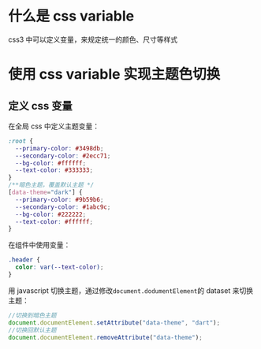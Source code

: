 # 什么是 css variable

css3 中可以定义变量，来规定统一的颜色、尺寸等样式

# 使用 css variable 实现主题色切换

## 定义 css 变量

在全局 css 中定义主题变量：

```css
:root {
  --primary-color: #3498db;
  --secondary-color: #2ecc71;
  --bg-color: #ffffff;
  --text-color: #333333;
}
/**暗色主题，覆盖默认主题 */
[data-theme="dark"] {
  --primary-color: #9b59b6;
  --secondary-color: #1abc9c;
  --bg-color: #222222;
  --text-color: #ffffff;
}
```

在组件中使用变量：

```css
.header {
  color: var(--text-color);
}
```

用 javascript 切换主题，通过修改`document.dodumentElement`的 dataset 来切换主题：

```js
//切换到暗色主题
document.documentElement.setAttribute("data-theme", "dart");
//切换回默认主题
document.documentElement.removeAttribute("data-theme");
```
